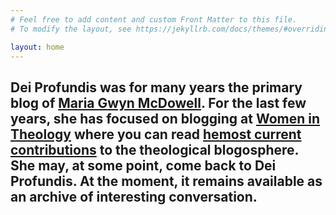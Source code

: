 ```yaml
---
# Feel free to add content and custom Front Matter to this file.
# To modify the layout, see https://jekyllrb.com/docs/themes/#overriding-theme-defaults

layout: home
---
```


Dei Profundis was for many years the primary blog of <a href="http://mariagwyn.com/">Maria Gwyn McDowell</a>. For the last few years, she has focused on blogging at <a href="https://womenintheology.org/">Women in Theology</a> where you can read <a href="https://womenintheology.org/author/mariagwyn/">hemost current contributions</a> to the theological blogosphere. She may, at some point, come back to Dei Profundis. At the moment, it remains available as an archive of interesting conversation.
---
